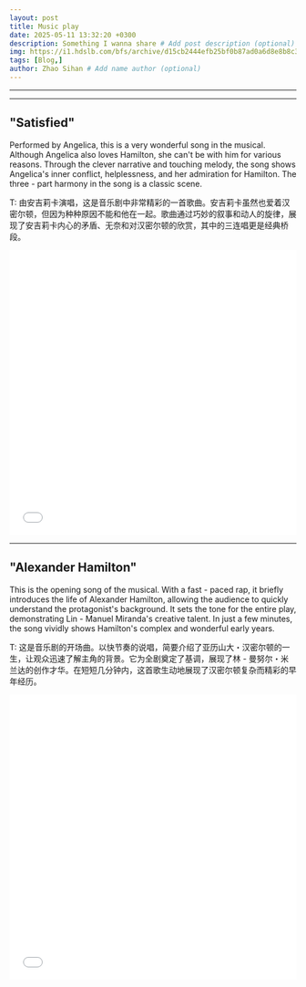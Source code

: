 ```yaml
---
layout: post
title: Music play
date: 2025-05-11 13:32:20 +0300
description: Something I wanna share # Add post description (optional)
img: https://i1.hdslb.com/bfs/archive/d15cb2444efb25bf0b87ad0a6d8e8b8c36183937.jpg@265w_166h_1c.webp # Add image post (optional)
tags: [Blog,]
author: Zhao Sihan # Add name author (optional)
---
```


***

***



## "Satisfied" ##
Performed by Angelica, this is a very wonderful song in the musical. Although Angelica also loves Hamilton, she can't be with him for various reasons. Through the clever narrative and touching melody, the song shows Angelica's inner conflict, helplessness, and her admiration for Hamilton. The three - part harmony in the song is a classic scene.

T: 由安吉莉卡演唱，这是音乐剧中非常精彩的一首歌曲。安吉莉卡虽然也爱着汉密尔顿，但因为种种原因不能和他在一起。歌曲通过巧妙的叙事和动人的旋律，展现了安吉莉卡内心的矛盾、无奈和对汉密尔顿的欣赏，其中的三连唱更是经典桥段。

<iframe src="//player.bilibili.com/player.html?isOutside=true&aid=926239300&bvid=BV1vT4y177di&cid=209145547&p=1?&high_quality=1?&danmaku=0?&muted=0" allowfullscreen="allowfullscreen" width="100%" height="500" scrolling="no" frameborder="0" sandbox="allow-top-navigation allow-same-origin allow-forms allow-scripts"></iframe>

***

## "Alexander Hamilton" ##
This is the opening song of the musical. With a fast - paced rap, it briefly introduces the life of Alexander Hamilton, allowing the audience to quickly understand the protagonist's background. It sets the tone for the entire play, demonstrating Lin - Manuel Miranda's creative talent. In just a few minutes, the song vividly shows Hamilton's complex and wonderful early years.

T: 这是音乐剧的开场曲。以快节奏的说唱，简要介绍了亚历山大・汉密尔顿的一生，让观众迅速了解主角的背景。它为全剧奠定了基调，展现了林 - 曼努尔・米兰达的创作才华。在短短几分钟内，这首歌生动地展现了汉密尔顿复杂而精彩的早年经历。

<iframe src="//player.bilibili.com/player.html?isOutside=true&aid=230474360&bvid=BV1Ph411A7UH&cid=1183300889&p=0&high_quality=1?&danmaku=0?&autoplay=0" allowfullscreen="allowfullscreen" width="100%" height="500" scrolling="no" frameborder="0" sandbox="allow-top-navigation allow-same-origin allow-forms allow-scripts"></iframe>